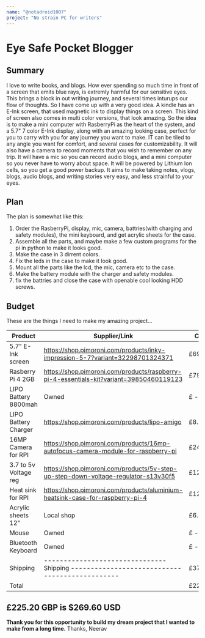 ```yaml
---
name: "@notadroid1007"
project: "No strain PC for writers"
---
```


# Eye Safe Pocket Blogger

## Summary

I love to write books, and blogs. How ever spending so much time in front of a screen that emits blue rays, is extremly harmful
for our sensitive eyes. This brings a block in out writing journey, and several times inturups our flow of thoughts. So I have
come up with a very good idea. A kindle has an E-Ink screen, that used magnetic ink to display things on a screen. 
This kind of screen also comes in multi color versions, that look amazing. So the idea is to make a mini computer with RasberryPi
as the heart of the system, and a 5.7" 7 color E-Ink display, along with an amazing looking case, perfect for you to carry 
with you for any journey you want to make. IT can be tiled to any angle you want for comfort, and several cases for customizability.
It will also have a camera to record moments that you wish to remember on any trip.
It will have a mic so you can record audio blogs, and a mini computer so you never have to worry about space.
It will be powered by Lithium Ion cells, so you get a good power backup.
It aims to make taking notes, vlogs, blogs, audio blogs, and writing stories very easy, and less strainful to your eyes.

## Plan

The plan is somewhat like this:
1. Order the RasberryPi, display, mic, camera, battries(with charging and safety modules), the mini keyboard, and get acrylic sheets for the case.
2. Assemble all the parts, and maybe make a few custom programs for the pi in python to make it looks good.
3. Make the case in 3 dirrent colors.
4. Fix the leds in the case to make it look good.
5. Mount all the parts like the lcd, the mic, camera etc to the case.
6. Make the battery module with the charger and safety modules.
7. fix the battries and close the case with openable cool looking HDD screws.

## Budget

These are the things I need to make my amazing project...


| Product              | Supplier/Link                                                                            | Cost   |
| -------------------- | ---------------------------------------------------------------------------------------- | ------ |
| 5.7" E-Ink screen    | https://shop.pimoroni.com/products/inky-impression-5-7?variant=32298701324371            | £69.90 |
| Rasberry Pi 4 2GB    | https://shop.pimoroni.com/products/raspberry-pi-4-essentials-kit?variant=39850460119123  | £79.50 |
| LIPO Battery 8800mah | Owned                                                                                    | £ ---  |
| LIPO Battery Charger | https://shop.pimoroni.com/products/lipo-amigo                                            | £8.40  |
| 16MP Camera for RPI  | https://shop.pimoroni.com/products/16mp-autofocus-camera-module-for-raspberry-pi         | £24.00 |
| 3.7 to 5v Voltage reg| https://shop.pimoroni.com/products/5v-step-up-step-down-voltage-regulator-s13v30f5       | £12.00 |
| Heat sink for RPI    | https://shop.pimoroni.com/products/aluminium-heatsink-case-for-raspberry-pi-4            | £12.00 |
| Acrylic sheets 12"   | Local shop                                                                               | £6.00  |
| Mouse                | Owned                                                                                    | £ ---  |
| Bluetooth Keyboard   | Owned                                                                                    | £ ---  |
| Shipping             | ------------------------------- Shipping ----------------------------------------------- | £37.20 |
| Total                |                                                                                          | £225.20|


## £225.20 GBP is $269.60 USD
  **Thank you for this opportunity to build my dream project that I wanted to make from a long time.**
  Thanks,
  Neerav
